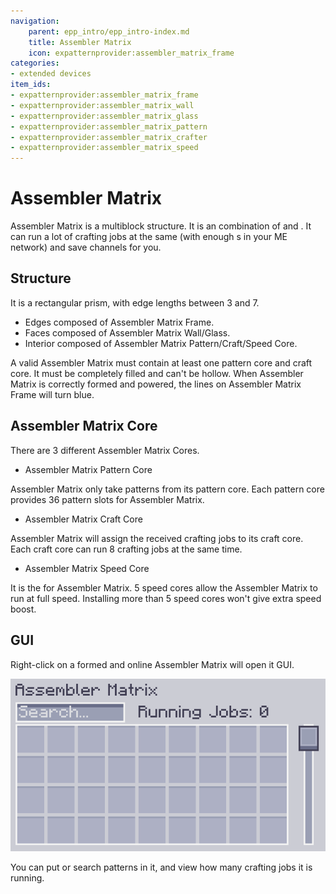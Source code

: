 ```yaml
---
navigation:
    parent: epp_intro/epp_intro-index.md
    title: Assembler Matrix
    icon: expatternprovider:assembler_matrix_frame
categories:
- extended devices
item_ids:
- expatternprovider:assembler_matrix_frame
- expatternprovider:assembler_matrix_wall
- expatternprovider:assembler_matrix_glass
- expatternprovider:assembler_matrix_pattern
- expatternprovider:assembler_matrix_crafter
- expatternprovider:assembler_matrix_speed
---
```


# Assembler Matrix

<Row>
<BlockImage id="expatternprovider:assembler_matrix_frame" p:formed="true" p:powered="true" scale="5"></BlockImage>
<BlockImage id="expatternprovider:assembler_matrix_wall" scale="5"></BlockImage>
<BlockImage id="expatternprovider:assembler_matrix_glass" scale="5"></BlockImage>
</Row>
<Row>
<BlockImage id="expatternprovider:assembler_matrix_pattern" scale="5"></BlockImage>
<BlockImage id="expatternprovider:assembler_matrix_crafter" scale="5"></BlockImage>
<BlockImage id="expatternprovider:assembler_matrix_speed" scale="5"></BlockImage>
</Row>

Assembler Matrix is a multiblock structure. It is an combination of <ItemLink id="ae2:molecular_assembler" /> and <ItemLink id="ae2:pattern_provider" />.
It can run a lot of crafting jobs at the same (with enough <ItemLink id="ae2:crafting_accelerator" />s in your ME network) and save channels for you.

## Structure

<GameScene zoom="3" background="transparent" interactive={true}>
  <ImportStructure src="../structure/assembler_matrix.snbt"></ImportStructure>
</GameScene>

It is a rectangular prism, with edge lengths between 3 and 7. 
- Edges composed of Assembler Matrix Frame.
- Faces composed of Assembler Matrix Wall/Glass.
- Interior composed of Assembler Matrix Pattern/Craft/Speed Core.

A valid Assembler Matrix must contain at least one pattern core and craft core. 
It must be completely filled and can't be hollow.
When Assembler Matrix is correctly formed and powered, the lines on Assembler Matrix Frame will turn blue.

## Assembler Matrix Core

There are 3 different Assembler Matrix Cores.

- Assembler Matrix Pattern Core

Assembler Matrix only take patterns from its pattern core. Each pattern core provides 36 pattern slots for Assembler Matrix.

- Assembler Matrix Craft Core

Assembler Matrix will assign the received crafting jobs to its craft core. Each craft core can run 8 crafting jobs at the same time.

- Assembler Matrix Speed Core

It is the <ItemLink id="ae2:speed_card" /> for Assembler Matrix. 5 speed cores allow the Assembler Matrix to run at full speed.
Installing more than 5 speed cores won't give extra speed boost.

## GUI

Right-click on a formed and online Assembler Matrix will open it GUI.

![GUI](../pic/assembler_matrix.png)

You can put or search patterns in it, and view how many crafting jobs it is running.
